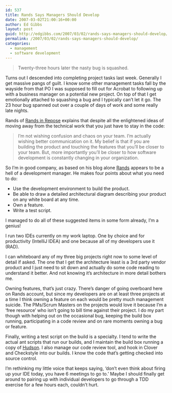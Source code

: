 ```yaml
---
id: 537
title: Rands Says Managers Should Develop
date: 2007-03-02T21:00:16+00:00
author: Ed Gibbs
layout: post
guid: http://edgibbs.com/2007/03/02/rands-says-managers-should-develop/
permalink: /2007/03/02/rands-says-managers-should-develop/
categories:
  - management
  - software development
---
```

> Twenty-three hours later the nasty bug is squashed.

Turns out I descended into completing project tasks last week. Generally I get massive pangs of guilt. I know some other management tasks fall by the wayside from that PO I was supposed to fill out for Acrobat to following up with a business manager on a potential new project. On top of that I get emotionally attached to squashing a bug and I typically can&#8217;t let it go. The 23 hour bug spanned out over a couple of days of work and some really late nights.

Rands of [Rands in Repose](http://www.randsinrepose.com/) explains that despite all the enlightened ideas of moving away from the technical work that you just have to stay in the code:

> I&#8217;m not wishing confusion and chaos on your team. I&#8217;m actually wishing better communication on it. My belief is that if you are building the product and touching the features that you&#8217;ll be closer to your team. But, more importantly you&#8217;ll be closer to how software development is constantly changing in your organization.

So I&#8217;m in good company, as based on his blog alone [Rands](http://www.randsinrepose.com/about.html) appears to be a hell of a development manager. He makes four points about what you need to do:

  * Use the development environment to build the product.
  * Be able to draw a detailed architectural diagram describing your product on any white board at any time.
  * Own a feature.
  * Write a test script.

I managed to do all of these suggested items in some form already, I&#8217;m a genius! 

I run two IDEs currently on my work laptop. One by choice and for productivity (IntelliJ IDEA) and one because all of my developers use it (RAD). 

I can whiteboard any of my three big projects right now to some level of detail if asked. The one that I get the architecture least is a 3rd party vendor product and I just need to sit down and actually do some code reading to understand it better. And not knowing it&#8217;s architecture in more detail bothers me.

Owning features, that&#8217;s just crazy. There&#8217;s danger of going overboard here on Rands account, but since my developers are on at least three projects at a time I think owning a feature on each would be pretty much management suicide. The PMs/Scrum Masters on the projects would love it because I&#8217;m a &#8216;free resource&#8217; who isn&#8217;t going to bill time against their project. I do my part though with helping out on the occasional bug, keeping the build box running, participating in a code review and on rare moments owning a bug or feature.

Finally, writing a test script on the build is a specialty. I tend to write the actual ant scripts that run our builds, and I maintain the build box running a copy of [Hudson](https://hudson.dev.java.net/). I also manage our code review tool, and hook in Clover and Checkstyle into our builds. I know the code that&#8217;s getting checked into source control.

I&#8217;m rethinking my little voice that keeps saying, &#8216;don&#8217;t even think about firing up your IDE today, you have 6 meetings to go to.&#8217; Maybe I should finally get around to pairing up with individual developers to go through a TDD exercise for a few hours each, couldn&#8217;t hurt.